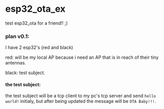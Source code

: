 # esp32_ota_ex
test esp32_ota for a friend!! ;)

### plan v0.1:

I have 2 esp32's (red and black)

red: will be my local AP because i need an AP that is in reach of their tiny antennas.

black: test subject.

#### the test subject:

the test subject will be a tcp client to my pc's tcp server and send `hello world!` initialy, but after being updated the message will be `OTA Baby!!!`.

